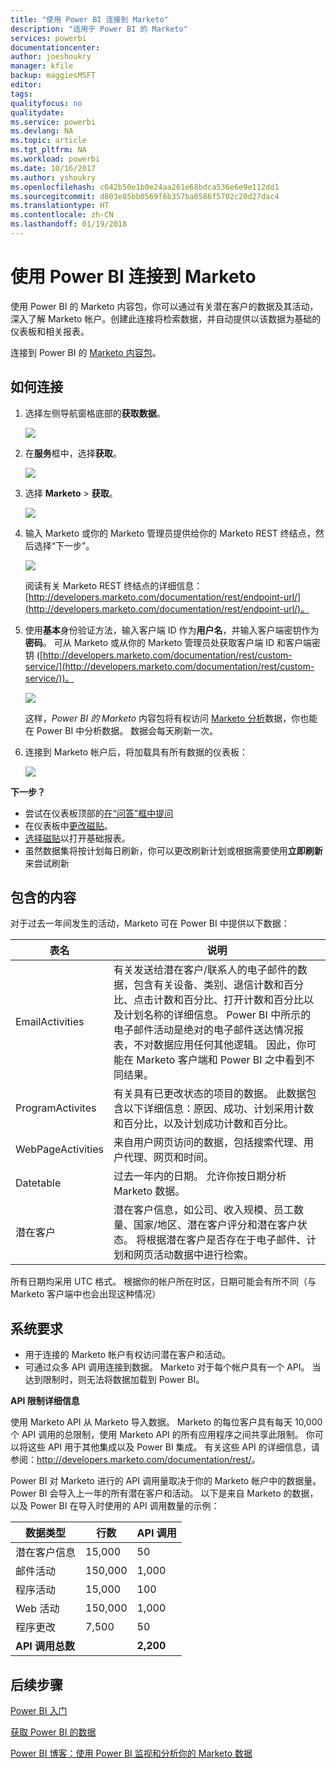```yaml
---
title: "使用 Power BI 连接到 Marketo"
description: "适用于 Power BI 的 Marketo"
services: powerbi
documentationcenter: 
author: joeshoukry
manager: kfile
backup: maggiesMSFT
editor: 
tags: 
qualityfocus: no
qualitydate: 
ms.service: powerbi
ms.devlang: NA
ms.topic: article
ms.tgt_pltfrm: NA
ms.workload: powerbi
ms.date: 10/16/2017
ms.author: yshoukry
ms.openlocfilehash: c642b50e1b0e24aa261e68bdca536e6e9e112dd1
ms.sourcegitcommit: d803e85bb0569f6b357ba0586f5702c20d27dac4
ms.translationtype: HT
ms.contentlocale: zh-CN
ms.lasthandoff: 01/19/2018
---
```

# <a name="connect-to-marketo-with-power-bi"></a>使用 Power BI 连接到 Marketo
使用 Power BI 的 Marketo 内容包，你可以通过有关潜在客户的数据及其活动，深入了解 Marketo 帐户。创建此连接将检索数据，并自动提供以该数据为基础的仪表板和相关报表。

连接到 Power BI 的 [Marketo 内容包](https://app.powerbi.com/getdata/services/marketo)。

## <a name="how-to-connect"></a>如何连接
1. 选择左侧导航窗格底部的**获取数据**。
   
   ![](media/service-connect-to-marketo/pbi_getdata.png)
2. 在**服务**框中，选择**获取**。
   
   ![](media/service-connect-to-marketo/pbi_getservices.png) 
3. 选择 **Marketo** \> **获取**。
   
   ![](media/service-connect-to-marketo/marketo.png)
4. 输入 Marketo 或你的 Marketo 管理员提供给你的 Marketo REST 终结点，然后选择“下一步”。
   
   ![](media/service-connect-to-marketo/pbi_marketoconnect.png)
   
   阅读有关 Marketo REST 终结点的详细信息：[http://developers.marketo.com/documentation/rest/endpoint-url/](http://developers.marketo.com/documentation/rest/endpoint-url/)。
5. 使用**基本**身份验证方法，输入客户端 ID 作为**用户名**，并输入客户端密钥作为**密码**。 可从 Marketo 或从你的 Marketo 管理员处获取客户端 ID 和客户端密钥 ([http://developers.marketo.com/documentation/rest/custom-service/](http://developers.marketo.com/documentation/rest/custom-service/))。 
   
   ![](media/service-connect-to-marketo/pbi_marketosignin.png)
   
   这样，*Power BI 的 Marketo* 内容包将有权访问 [Marketo 分析](https://powerbi.microsoft.com/integrations/marketo)数据，你也能在 Power BI 中分析数据。 数据会每天刷新一次。
6. 连接到 Marketo 帐户后，将加载具有所有数据的仪表板：
   
   ![](media/service-connect-to-marketo/pbi_marketodash.png)

**下一步？**

* 尝试在仪表板顶部的[在“问答”框中提问](power-bi-q-and-a.md)
* 在仪表板中[更改磁贴](service-dashboard-edit-tile.md)。
* [选择磁贴](service-dashboard-tiles.md)以打开基础报表。
* 虽然数据集将按计划每日刷新，你可以更改刷新计划或根据需要使用**立即刷新**来尝试刷新

## <a name="whats-included"></a>包含的内容
对于过去一年间发生的活动，Marketo 可在 Power BI 中提供以下数据：

| 表名 | 说明 |
| --- | --- |
| EmailActivities |有关发送给潜在客户/联系人的电子邮件的数据，包含有关设备、类别、退信计数和百分比、点击计数和百分比、打开计数和百分比以及计划名称的详细信息。 Power BI 中所示的电子邮件活动是绝对的电子邮件送达情况报表，不对数据应用任何其他逻辑。 因此，你可能在 Marketo 客户端和 Power BI 之中看到不同结果。 |
| ProgramActivites |有关具有已更改状态的项目的数据。 此数据包含以下详细信息：原因、成功、计划采用计数和百分比，以及计划成功计数和百分比。 |
| WebPageActivities |来自用户网页访问的数据，包括搜索代理、用户代理、网页和时间。 |
| Datetable |过去一年内的日期。  允许你按日期分析 Marketo 数据。 |
| 潜在客户 |潜在客户信息，如公司、收入规模、员工数量、国家/地区、潜在客户评分和潜在客户状态。 将根据潜在客户是否存在于电子邮件、计划和网页活动数据中进行检索。 |

所有日期均采用 UTC 格式。 根据你的帐户所在时区，日期可能会有所不同（与 Marketo 客户端中也会出现这种情况）

## <a name="system-requirements"></a>系统要求
* 用于连接的 Marketo 帐户有权访问潜在客户和活动。
* 可通过众多 API 调用连接到数据。  Marketo 对于每个帐户具有一个 API。  当达到限制时，则无法将数据加载到 Power BI。 

**API 限制详细信息**

使用 Marketo API 从 Marketo 导入数据。 Marketo 的每位客户具有每天 10,000 个 API 调用的总限制，使用 Marketo API 的所有应用程序之间共享此限制。 你可以将这些 API 用于其他集成以及 Power BI 集成。 有关这些 API 的详细信息，请参阅：<http://developers.marketo.com/documentation/rest/>。

Power BI 对 Marketo 进行的 API 调用量取决于你的 Marketo 帐户中的数据量。 Power BI 会导入上一年的所有潜在客户和活动。 以下是来自 Marketo 的数据，以及 Power BI 在导入时使用的 API 调用数量的示例：  

| 数据类型 | 行数 | API 调用 |
| --- | --- | --- |
| 潜在客户信息 |15,000 |50 |
| 邮件活动 |150,000 |1,000 |
| 程序活动 |15,000 |100 |
| Web 活动 |150,000 |1,000 |
| 程序更改 |7,500 |50 |
| **API 调用总数** | |**2,200** |

## <a name="next-steps"></a>后续步骤
[Power BI 入门](service-get-started.md)

[获取 Power BI 的数据](service-get-data.md)

[Power BI 博客：使用 Power BI 监视和分析你的 Marketo 数据](http://blogs.msdn.com/b/powerbi/archive/2015/03/19/monitor-and-analyze-your-marketo-data-with-power-bi.aspx)


